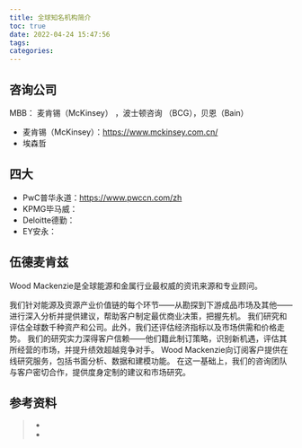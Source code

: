 ```yaml
---
title: 全球知名机构简介
toc: true
date: 2022-04-24 15:47:56
tags:
categories:
---
```


## 咨询公司
MBB： 麦肯锡（McKinsey） ，波士顿咨询 （BCG），贝恩（Bain）

- 麦肯锡（McKinsey）：https://www.mckinsey.com.cn/
- 埃森哲

## 四大
- PwC普华永道：https://www.pwccn.com/zh
- KPMG毕马威：
- Deloitte德勤：
- EY安永：

## 伍德麦肯兹
Wood Mackenzie是全球能源和金属行业最权威的资讯来源和专业顾问。

我们针对能源及资源产业价值链的每个环节——从勘探到下游成品市场及其他——进行深入分析并提供建议，帮助客户制定最优商业决策，把握先机。
我们研究和评估全球数千种资产和公司。此外，我们还评估经济指标以及市场供需和价格走势。
我们的研究实力深得客户信赖――他们籍此制订策略，识别新机遇，评估其所经营的市场，并提升绩效超越竞争对手。
Wood Mackenzie向订阅客户提供在线研究服务，包括书面分析、数据和建模功能。
在这一基础上，我们的咨询团队与客户密切合作，提供度身定制的建议和市场研究。




## 参考资料
> - []()
> - []()
